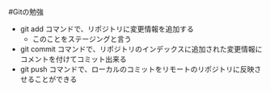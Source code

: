 #Gitの勉強

- git add コマンドで、リポジトリに変更情報を追加する
  - このことをステージングと言う
- git commit コマンドで、リポジトリのインデックスに追加された変更情報にコメントを付けてコミット出来る
- git push コマンドで、ローカルのコミットをリモートのリポジトリに反映させることができる
